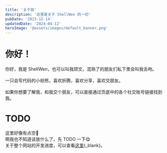 ```yaml
---
title: '关于我'
description: '这里是关于 ShellWen 的一切'
pubDate: '2023-12-14'
updatedDate: '2024-04-12'
heroImage: '@assets/images/default_banner.png'
---
```


# 你好！

你好，我是 ShellWen，也可以叫我颉文，混熟了的朋友们私下里会叫我舌吻。\
\
一只会写代码的小棕熊，喜欢折腾，喜欢分享，喜欢交朋友。\
\
如果你想要了解我，和我交个朋友，可以直接通过页底中的各个社交账号链接找到我。

# TODO

这里好像有点空🤔\
啊我也不知道该放什么了，先 TODO 一下😋\
关于整个网站的开发进度，可以查看[这里](/todo){\_blank}。
